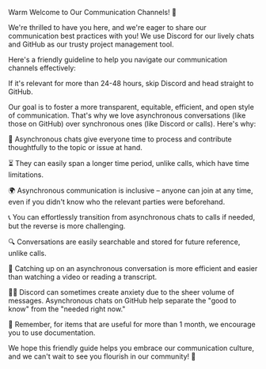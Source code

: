 Warm Welcome to Our Communication Channels! 🎉

We're thrilled to have you here, and we're eager to share our communication best practices with you! We use Discord for our lively chats and GitHub as our trusty project management tool.

Here's a friendly guideline to help you navigate our communication channels effectively:

If it's relevant for more than 24-48 hours, skip Discord and head straight to GitHub.

Our goal is to foster a more transparent, equitable, efficient, and open style of communication. That's why we love asynchronous conversations (like those on GitHub) over synchronous ones (like Discord or calls). Here's why:

🤔 Asynchronous chats give everyone time to process and contribute thoughtfully to the topic or issue at hand.

⏳ They can easily span a longer time period, unlike calls, which have time limitations.

🌍 Asynchronous communication is inclusive – anyone can join at any time, even if you didn't know who the relevant parties were beforehand.

📞 You can effortlessly transition from asynchronous chats to calls if needed, but the reverse is more challenging.

🔍 Conversations are easily searchable and stored for future reference, unlike calls.

📖 Catching up on an asynchronous conversation is more efficient and easier than watching a video or reading a transcript.

💆‍♀️ Discord can sometimes create anxiety due to the sheer volume of messages. Asynchronous chats on GitHub help separate the "good to know" from the "needed right now."

📝 Remember, for items that are useful for more than 1 month, we encourage you to use documentation.

We hope this friendly guide helps you embrace our communication culture, and we can't wait to see you flourish in our community! 🌟